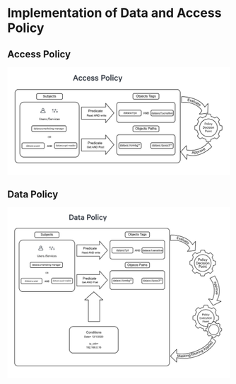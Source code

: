 # Implementation of Data and Access Policy

## Access Policy

![governance-policies-access-policy.jpg](./implementation_of_data_and_access_policy/governance_policies_access_policy.png)

## Data Policy

![governance-policies-data-policy.jpg](./implementation_of_data_and_access_policy/governance_policies_data_policy.png)